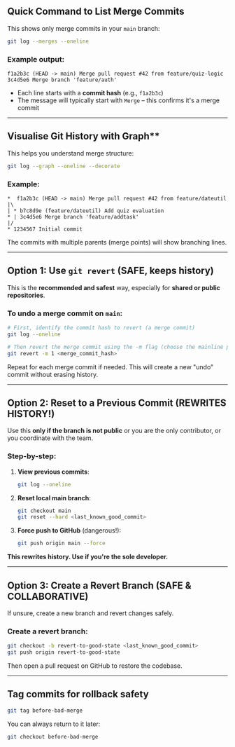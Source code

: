 ## **Quick Command to List Merge Commits**

This shows only merge commits in your `main` branch:

```bash
git log --merges --oneline
```

### Example output:

```
f1a2b3c (HEAD -> main) Merge pull request #42 from feature/quiz-logic
3c4d5e6 Merge branch 'feature/auth'
```

- Each line starts with a **commit hash** (e.g., `f1a2b3c`)
- The message will typically start with `Merge` – this confirms it's a merge commit

---

## Visualise Git History with Graph\*\*

This helps you understand merge structure:

```bash
git log --graph --oneline --decorate
```

### Example:

```
*  f1a2b3c (HEAD -> main) Merge pull request #42 from feature/dateutil
|\
| * b7c8d9e (feature/dateutil) Add quiz evaluation
* | 3c4d5e6 Merge branch 'feature/addtask'
|/
* 1234567 Initial commit
```

The commits with multiple parents (merge points) will show branching lines.

---

## **Option 1: Use `git revert` (SAFE, keeps history)**

This is the **recommended and safest** way, especially for **shared or public repositories**.

### To undo a merge commit on `main`:

```bash
# First, identify the commit hash to revert (a merge commit)
git log --oneline

# Then revert the merge commit using the -m flag (choose the mainline parent, usually 1)
git revert -m 1 <merge_commit_hash>
```

Repeat for each merge commit if needed. This will create a new "undo" commit without erasing history.

---

## **Option 2: Reset to a Previous Commit (REWRITES HISTORY!)**

Use this **only if the branch is not public** or you are the only contributor, or you coordinate with the team.

### Step-by-step:

1. **View previous commits**:

   ```bash
   git log --oneline
   ```

2. **Reset local main branch**:

   ```bash
   git checkout main
   git reset --hard <last_known_good_commit>
   ```

3. **Force push to GitHub** (dangerous!):
   ```bash
   git push origin main --force
   ```

**This rewrites history. Use if you're the sole developer.**

---

## **Option 3: Create a Revert Branch (SAFE & COLLABORATIVE)**

If unsure, create a new branch and revert changes safely.

### Create a revert branch:

```bash
git checkout -b revert-to-good-state <last_known_good_commit>
git push origin revert-to-good-state
```

Then open a pull request on GitHub to restore the codebase.

---

## Tag commits for rollback safety

```bash
git tag before-bad-merge
```

You can always return to it later:

```bash
git checkout before-bad-merge
```
